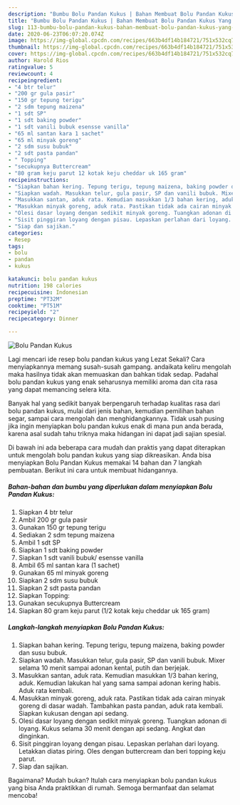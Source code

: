 ```yaml
---
description: "Bumbu Bolu Pandan Kukus | Bahan Membuat Bolu Pandan Kukus Yang Enak Dan Lezat"
title: "Bumbu Bolu Pandan Kukus | Bahan Membuat Bolu Pandan Kukus Yang Enak Dan Lezat"
slug: 113-bumbu-bolu-pandan-kukus-bahan-membuat-bolu-pandan-kukus-yang-enak-dan-lezat
date: 2020-06-23T06:07:20.074Z
image: https://img-global.cpcdn.com/recipes/663b4df14b184721/751x532cq70/bolu-pandan-kukus-foto-resep-utama.jpg
thumbnail: https://img-global.cpcdn.com/recipes/663b4df14b184721/751x532cq70/bolu-pandan-kukus-foto-resep-utama.jpg
cover: https://img-global.cpcdn.com/recipes/663b4df14b184721/751x532cq70/bolu-pandan-kukus-foto-resep-utama.jpg
author: Harold Rios
ratingvalue: 5
reviewcount: 4
recipeingredient:
- "4 btr telur"
- "200 gr gula pasir"
- "150 gr tepung terigu"
- "2 sdm tepung maizena"
- "1 sdt SP"
- "1 sdt baking powder"
- "1 sdt vanili bubuk esensse vanilla"
- "65 ml santan kara 1 sachet"
- "65 ml minyak goreng"
- "2 sdm susu bubuk"
- "2 sdt pasta pandan"
- " Topping"
- "secukupnya Buttercream"
- "80 gram keju parut 12 kotak keju cheddar uk 165 gram"
recipeinstructions:
- "Siapkan bahan kering. Tepung terigu, tepung maizena, baking powder dan susu bubuk."
- "Siapkan wadah. Masukkan telur, gula pasir, SP dan vanili bubuk. Mixer selama 10 menit sampai adonan kental, putih dan berjejak."
- "Masukkan santan, aduk rata. Kemudian masukkan 1/3 bahan kering, aduk. Kemudian lakukan hal yang sama sampai adonan kering habis. Aduk rata kembali."
- "Masukkan minyak goreng, aduk rata. Pastikan tidak ada cairan minyak goreng di dasar wadah. Tambahkan pasta pandan, aduk rata kembali. Siapkan kukusan dengan api sedang."
- "Olesi dasar loyang dengan sedikit minyak goreng. Tuangkan adonan di loyang. Kukus selama 30 menit dengan api sedang. Angkat dan dinginkan."
- "Sisit pinggiran loyang dengan pisau. Lepaskan perlahan dari loyang. Letakkan diatas piring. Oles dengan buttercream dan beri topping keju parut."
- "Siap dan sajikan."
categories:
- Resep
tags:
- bolu
- pandan
- kukus

katakunci: bolu pandan kukus 
nutrition: 198 calories
recipecuisine: Indonesian
preptime: "PT32M"
cooktime: "PT51M"
recipeyield: "2"
recipecategory: Dinner

---
```



![Bolu Pandan Kukus](https://img-global.cpcdn.com/recipes/663b4df14b184721/751x532cq70/bolu-pandan-kukus-foto-resep-utama.jpg)

Lagi mencari ide resep bolu pandan kukus yang Lezat Sekali? Cara menyiapkannya memang susah-susah gampang. andaikata keliru mengolah maka hasilnya tidak akan memuaskan dan bahkan tidak sedap. Padahal bolu pandan kukus yang enak seharusnya memiliki aroma dan cita rasa yang dapat memancing selera kita.

Banyak hal yang sedikit banyak berpengaruh terhadap kualitas rasa dari bolu pandan kukus, mulai dari jenis bahan, kemudian pemilihan bahan segar, sampai cara mengolah dan menghidangkannya. Tidak usah pusing jika ingin menyiapkan bolu pandan kukus enak di mana pun anda berada, karena asal sudah tahu triknya maka hidangan ini dapat jadi sajian spesial.




Di bawah ini ada beberapa cara mudah dan praktis yang dapat diterapkan untuk mengolah bolu pandan kukus yang siap dikreasikan. Anda bisa menyiapkan Bolu Pandan Kukus memakai 14 bahan dan 7 langkah pembuatan. Berikut ini cara untuk membuat hidangannya.

<!--inarticleads1-->

##### Bahan-bahan dan bumbu yang diperlukan dalam menyiapkan Bolu Pandan Kukus:

1. Siapkan 4 btr telur
1. Ambil 200 gr gula pasir
1. Gunakan 150 gr tepung terigu
1. Sediakan 2 sdm tepung maizena
1. Ambil 1 sdt SP
1. Siapkan 1 sdt baking powder
1. Siapkan 1 sdt vanili bubuk/ esensse vanilla
1. Ambil 65 ml santan kara (1 sachet)
1. Gunakan 65 ml minyak goreng
1. Siapkan 2 sdm susu bubuk
1. Siapkan 2 sdt pasta pandan
1. Siapkan  Topping:
1. Gunakan secukupnya Buttercream
1. Siapkan 80 gram keju parut (1/2 kotak keju cheddar uk 165 gram)




<!--inarticleads2-->

##### Langkah-langkah menyiapkan Bolu Pandan Kukus:

1. Siapkan bahan kering. Tepung terigu, tepung maizena, baking powder dan susu bubuk.
1. Siapkan wadah. Masukkan telur, gula pasir, SP dan vanili bubuk. Mixer selama 10 menit sampai adonan kental, putih dan berjejak.
1. Masukkan santan, aduk rata. Kemudian masukkan 1/3 bahan kering, aduk. Kemudian lakukan hal yang sama sampai adonan kering habis. Aduk rata kembali.
1. Masukkan minyak goreng, aduk rata. Pastikan tidak ada cairan minyak goreng di dasar wadah. Tambahkan pasta pandan, aduk rata kembali. Siapkan kukusan dengan api sedang.
1. Olesi dasar loyang dengan sedikit minyak goreng. Tuangkan adonan di loyang. Kukus selama 30 menit dengan api sedang. Angkat dan dinginkan.
1. Sisit pinggiran loyang dengan pisau. Lepaskan perlahan dari loyang. Letakkan diatas piring. Oles dengan buttercream dan beri topping keju parut.
1. Siap dan sajikan.




Bagaimana? Mudah bukan? Itulah cara menyiapkan bolu pandan kukus yang bisa Anda praktikkan di rumah. Semoga bermanfaat dan selamat mencoba!
